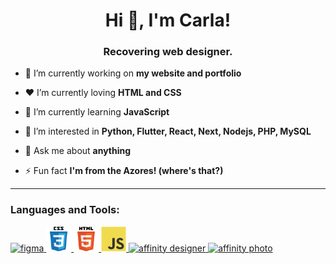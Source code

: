 <h1 align="center">Hi 👋, I'm Carla!</h1>
<h3 align="center">Recovering web designer.</h3>

- 🔭 I’m currently working on **my website and portfolio**

- ❤️ I’m currently loving **HTML and CSS**

- 🌱 I’m currently learning **JavaScript**

- 🧠 I’m interested in **Python, Flutter, React, Next, Nodejs, PHP, MySQL**

- 💬 Ask me about **anything**

- ⚡ Fun fact **I'm from the Azores! (where's that?)**
<hr>
<h3 align="left">Languages and Tools:</h3>
<p align="left"><a href="https://www.figma.com/" target="_blank" rel="noreferrer"> <img src="https://www.vectorlogo.zone/logos/figma/figma-icon.svg" alt="figma" width="40" height="40"/> </a>
 <a href="https://www.w3schools.com/css/" target="_blank" rel="noreferrer"> <img src="https://raw.githubusercontent.com/devicons/devicon/master/icons/css3/css3-original-wordmark.svg" alt="css3" width="40" height="40"/> </a> <a href="https://www.w3.org/html/" target="_blank" rel="noreferrer"> <img src="https://raw.githubusercontent.com/devicons/devicon/master/icons/html5/html5-original-wordmark.svg" alt="html5" width="40" height="40"/> </a> <a href="https://developer.mozilla.org/en-US/docs/Web/JavaScript" target="_blank" rel="noreferrer"> <img src="https://raw.githubusercontent.com/devicons/devicon/master/icons/javascript/javascript-original.svg" alt="javascript" width="40" height="40"/> </a> 
  <a href="https://affinity.serif.com/en-gb/" target="_blank" rel="noreferrer"> <img src="https://cdn.serif.com/affinity/img/global/logos/affinity-designer-2-020520191502.svg" alt="affinity designer" width="40" height="40"/> </a> <a href="[https://www.sketch.com/](https://affinity.serif.com/en-gb/)" target="_blank" rel="noreferrer"> <img src="https://cdn.serif.com/affinity/img/global/logos/affinity-photo-2-020520191502.svg" alt="affinity photo" width="40" height="40"/> </a> </p>
<!--link to generate this profile https://rahuldkjain.github.io/gh-profile-readme-generator/ -->
